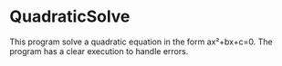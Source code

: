 # QuadraticSolve
This program solve a quadratic equation in the form ax²+bx+c=0. 
The program has a clear execution to handle errors.
